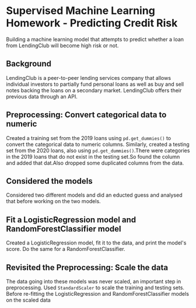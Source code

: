 # Supervised Machine Learning Homework - Predicting Credit Risk

Building a machine learning model that attempts to predict whether a loan from LendingClub will become high risk or not. 

## Background

LendingClub is a peer-to-peer lending services company that allows individual investors to partially fund personal loans as well as buy and sell notes backing the loans on a secondary market. LendingClub offers their previous data through an API.

## Preprocessing: Convert categorical data to numeric

Created a training set from the 2019 loans using `pd.get_dummies()` to convert the categorical data to numeric columns. Similarly, created a testing set from the 2020 loans, also using `pd.get_dummies()`.There were categories in the 2019 loans that do not exist in the testing set.So found the column and added that dat.Also dropped some duplicated columns from the data.
## Considered the models
Considered two different models and did an educted guess and analysed that before working on the two models.

## Fit a LogisticRegression model and RandomForestClassifier model

Created a LogisticRegression model, fit it to the data, and print the model's score. Do the same for a RandomForestClassifier. 

## Revisited the Preprocessing: Scale the data

The data going into these models was never scaled, an important step in preprocessing. Used `StandardScaler` to scale the training and testing sets. Before re-fitting the LogisticRegression and RandomForestClassifier models on the scaled data


